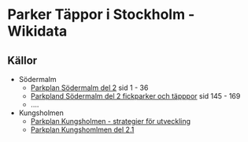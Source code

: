 # Parker Täppor i Stockholm - Wikidata

## Källor
* Södermalm
   * [Parkplan Södermalm del 2](https://start.stockholm/globalassets/start/om-stockholms-stad/sa-arbetar-staden/natur-parker-och-gronomraden/parkplan-sodermalm-del-2---stadsdelsparker.pdf) sid 1 - 36
   * [Parkpland Södermalm del 2 fickparker och täpppor](https://start.stockholm/globalassets/start/om-stockholms-stad/sa-arbetar-staden/natur-parker-och-gronomraden/parkplan-sodermalm-del-2---fickparker-och-tappor.pdf) sid 145 - 169
   * ....
* Kungsholmen
   * [Parkplan Kungsholmen - strategier för utveckling](https://start.stockholm/globalassets/start/om-stockholms-stad/sa-arbetar-staden/natur-parker-och-gronomraden/parkplan-kungsholmen---strategier-for-utveckling.pdf)
   * [Parkplan Kungshomlmen del 2.1](https://start.stockholm/globalassets/start/om-stockholms-stad/sa-arbetar-staden/natur-parker-och-gronomraden/parkplan-kungsholmen---beskrivning-av-parker-del-1.pdf)
